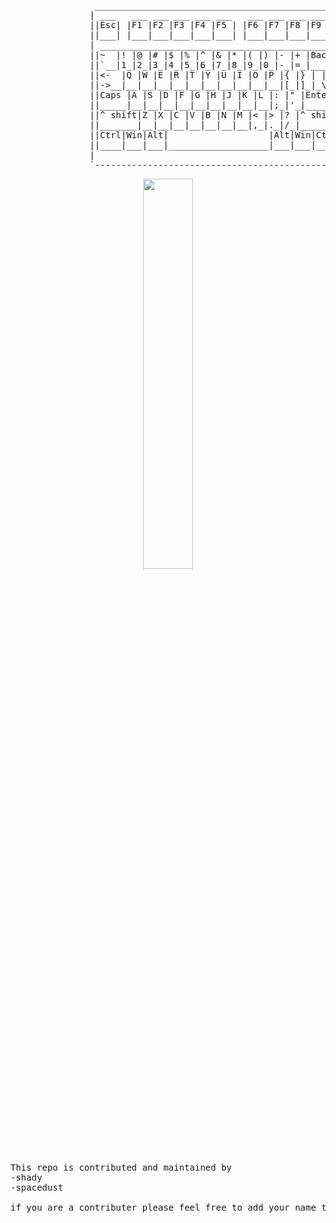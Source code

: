 <pre>
                _______________________________________________________________________________        
               | ___   ___ ___ ___ ___ ___   ___ ___ ___ ___ ___ ___ ___                       |
               ||Esc| |F1 |F2 |F3 |F4 |F5 | |F6 |F7 |F8 |F9 |F10|F11|F12|         artwork:     |
               ||___| |___|___|___|___|___| |___|___|___|___|___|___|___|         shady        |
               | _____________________________________________    ___________    ___________   |
               ||~  |! |@ |# |$ |% |^ |& |* |( |) |- |+ |Back |  |Ins|Hom|Pag|  |Nu|/ |* |- |  |
               ||`__|1_|2_|3_|4_|5_|6_|7_|8_|9_|0_|-_|=_|_____|  |___|___|up_|  |[ |]_|__|__|  |
               ||<-  |Q |W |E |R |T |Y |U |I |O |P |{ |} | | ||  |Del|End|pag|  |7 |8 |9 |+ |  |
               ||->__|__|__|__|__|__|__|__|__|__|__|[_|]_|_\_||  |___|___|dwn|  |__|__|__|  |  |
               ||Caps |A |S |D |F |G |H |J |K |L |: |" |Enter||                 |4 |5 |6 |+ |  |
               ||_____|__|__|__|__|__|__|__|__|__|;_|'_|_____||       ___       |__|__|__|__|  |
               ||^ shift|Z |X |C |V |B |N |M |< |> |? |^ shift|      | A |      |1 |2 |3 |E |  |
               ||_______|__|__|__|__|__|__|__|,_|._|/_|_______|   ___|_|_|___   |__|__|__|n |  |
               ||Ctrl|Win|Alt|                   |Alt|Win|Ctrl|  |<- | | |-> |  |0    |. |t |  |
               ||____|___|___|___________________|___|___|____|  |___|_V_|___|  |Ins__|__|e_|  |
               |                                                                               |
               `-------------------------------------------------------------------------------'
</pre>

<p style="text-align:center;">
    <img style="height: auto; width: 40%;" class="img" src="https://github-readme-stats.vercel.app/api?username=shadyo6&show_icons=true&theme=onedark&hide=stars,issues" />
</p>

<pre>
This repo is contributed and maintained by
-shady
-spacedust

if you are a contributer please feel free to add your name to the list
</pre>



